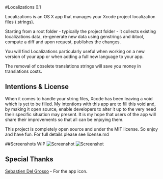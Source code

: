 #Localizations 0.1

Localizations is an OS X app that manages your Xcode project localization files (.strings).

Starting from a root folder - typically the project folder - it collects existing localizations data, re-generate new data using genstrings and ibtool, compute a diff and upon request, publishes the changes.

You will find Localizations particularly useful when working on a new version of your app or when adding a full new language to your app.

The removal of obselete translations strings will save you money in translations costs.

## Intentions & License
When it comes to handle your string files, Xcode has been leaving a void which is yet to be filled.
My intentions with this app are to fill this void and, by making it open source, enable developers to alter it up to the very need their specific situation may present. It is my hope that users of the app will share their improvements so that all can be enjoying them.

This project is completely open source and under the MIT license. So enjoy and have fun. For full details please see license.md

##Screenshots
WIP
![Screenshot](https://github.com/athiercelin/Localizations/blob/master/Screenshots/localization-0.1-2.png?raw=true)
![Screenshot](https://github.com/athiercelin/Localizations/blob/master/Screenshots/localization-0.1-3.png?raw=true)

## Special Thanks
[Sebastien Del Grosso](http://sebastiendelgrosso.myportfolio.com) - For the app icon.